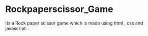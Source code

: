 # Rockpaperscissor_Game
Its a Rock paper scissor game which is made  using html , css and javascript. .
